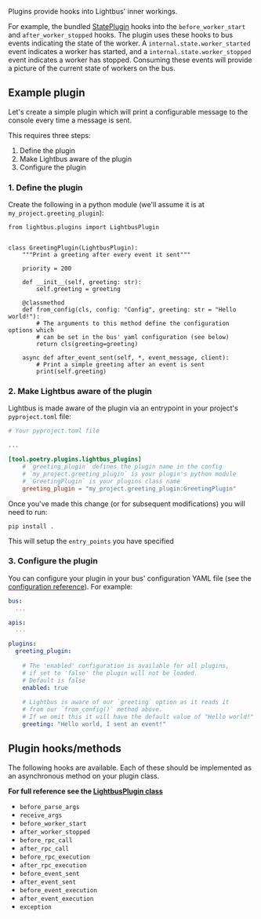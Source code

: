 Plugins provide hooks into Lightbus' inner workings.

For example, the bundled [StatePlugin]
 hooks into the `before_worker_start` and `after_worker_stopped` hooks. 
The plugin uses these hooks to bus events indicating the state of the worker. 
A `internal.state.worker_started` event indicates a worker has started, and a 
`internal.state.worker_stopped` event indicates a worker has stopped. Consuming 
these events will provide a picture of the current state of workers on the bus.

## Example plugin

Let's create a simple plugin which will print a configurable message to the 
console every time a message is sent.

This requires three steps:

1. Define the plugin
1. Make Lightbus aware of the plugin
1. Configure the plugin

### 1. Define the plugin

Create the following in a python module (we'll assume it is at `my_project.greeting_plugin`):

```python3
from lightbus.plugins import LightbusPlugin


class GreetingPlugin(LightbusPlugin):
    """Print a greeting after every event it sent"""
    
    priority = 200

    def __init__(self, greeting: str):
        self.greeting = greeting

    @classmethod
    def from_config(cls, config: "Config", greeting: str = "Hello world!"):
        # The arguments to this method define the configuration options which 
        # can be set in the bus' yaml configuration (see below)
        return cls(greeting=greeting)

    async def after_event_sent(self, *, event_message, client):
        # Print a simple greeting after an event is sent
        print(self.greeting)
```

### 2. Make Lightbus aware of the plugin

Lightbus is made aware of the plugin via an entrypoint in your project's `pyproject.toml` file:

```toml
# Your pyproject.toml file

...

[tool.poetry.plugins.lightbus_plugins]
    # `greeting_plugin` defines the plugin name in the config
    # `my_project.greeting_plugin` is your plugin's python module
    # `GreetingPlugin` is your plugins class name
    greeting_plugin = "my_project.greeting_plugin:GreetingPlugin"
```

Once you've made this change (or for subsequent modifications) you will need to run:

    pip install .
    
This will setup the `entry_points` you have specified

### 3. Configure the plugin

You can configure your plugin in your bus' configuration YAML file 
(see the [configuration reference](configuration.md)). For example:

```yaml
bus:
  ...

apis:
  ...

plugins:
  greeting_plugin:
    
    # The 'enabled' configuration is available for all plugins, 
    # if set to 'false' the plugin will not be loaded.
    # Default is false
    enabled: true
    
    # Lightbus is aware of our `greeting` option as it reads it 
    # from our `from_config()` method above.
    # If we omit this it will have the default value of "Hello world!"
    greeting: "Hello world, I sent an event!"
```

## Plugin hooks/methods

The following hooks are available. Each of these should be implemented 
as an asynchronous method on your plugin class. 

**For full reference see the [LightbusPlugin class]**

* `before_parse_args`
* `receive_args`
* `before_worker_start`
* `after_worker_stopped`
* `before_rpc_call`
* `after_rpc_call`
* `before_rpc_execution`
* `after_rpc_execution`
* `before_event_sent`
* `after_event_sent`
* `before_event_execution`
* `after_event_execution`
* `exception`

[StatePlugin]: https://github.com/adamcharnock/lightbus/blob/master/lightbus/plugins/state.py
[LightbusPlugin class]: https://github.com/adamcharnock/lightbus/blob/master/lightbus/plugins/__init__.py
